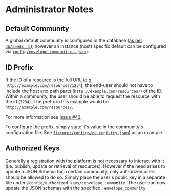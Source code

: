 # Administrator Notes

## Default Community

A global default community is configured in the database ([as per `db/seeds.rb`](../blob/master/db/seeds.rb)),
however an instance (host) specific default can be configured via [`config/envelope_communities.json`](../blob/a7e26d4542e0861e1b62fcdcd510819be510e378/config/envelope_communities.json)).

## ID Prefix

If the ID of a resource is the full URL (e.g.
`http://example.com/resources/1234`), the end-user should not have to include
the host and path parts (`http://example.com/resources/`) of the ID. Within
a community, the user should be able to request the resource with the id
(`1234`). The prefix in this example would be `http://example.com/resources/`.

For more information see [Issue #42](https://github.com/CredentialEngine/CredentialRegistry/issues/42).

To configure the prefix, simply state it's value in the community's
configuration file. See [`fixtures/configs/ce_registry.json`](../blob/971e5e2aa1e3778ddcf813bd31c0ff3258bcfc1c/fixtures/configs/ce_registry.json#L78)) as an example.

## Authorized Keys

Generally a registration with the platform is not necessary to interact with it
(i.e. publish, update or retrieval of resources). However if the need arises to
update a JSON Schema for a certain community, only authorized users should be
allowed to do so. Simply place the user's public key in a separate file under
`/config/authorized_keys/:envelope_community`. The user can now update the JSON
schemas with the specified `:envelope_community`.
